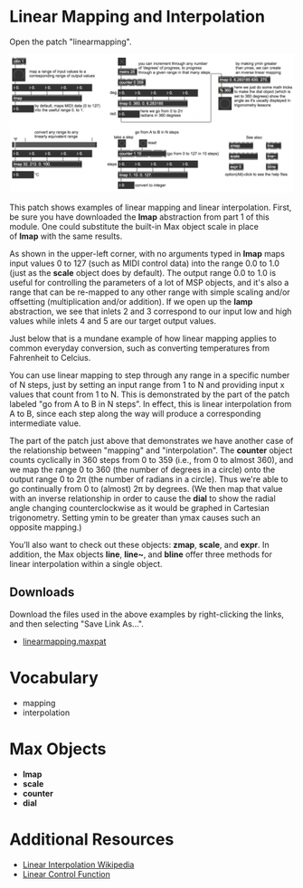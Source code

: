 Linear Mapping and Interpolation
================================
Open the patch "linearmapping".

<img src="linearmappingpatch.png">

This patch shows examples of linear mapping and linear interpolation. First, be sure you have downloaded the **lmap** abstraction from part 1 of this module. One could substitute the built-in Max object scale in place of **lmap** with the same results.

As shown in the upper-left corner, with no arguments typed in **lmap** maps input values 0 to 127 (such as MIDI control data) into the range 0.0 to 1.0 (just as the **scale** object does by default). The output range 0.0 to 1.0 is useful for controlling the parameters of a lot of MSP objects, and it's also a range that can be re-mapped to any other range with simple scaling and/or offsetting (multiplication and/or addition). If we open up the **lamp** abstraction, we see that inlets 2 and 3 correspond to our input low and high values while inlets 4 and 5 are our target output values.

Just below that is a mundane example of how linear mapping applies to common everyday conversion, such as converting temperatures from Fahrenheit to Celcius.

You can use linear mapping to step through any range in a specific number of N steps, just by setting an input range from 1 to N and providing input x values that count from 1 to N. This is demonstrated by the part of the patch labeled "go from A to B in N steps”. In effect, this is linear interpolation from A to B, since each step along the way will produce a corresponding intermediate value.

The part of the patch just above that demonstrates we have another case of the relationship between "mapping" and "interpolation". The **counter** object counts cyclically in 360 steps from 0 to 359 (i.e., from 0 to almost 360), and we map the range 0 to 360 (the number of degrees in a circle) onto the output range 0 to 2π (the number of radians in a circle). Thus we're able to go continually from 0 to (almost) 2π by degrees. (We then map that value with an inverse relationship in order to cause the **dial** to show the radial angle changing counterclockwise as it would be graphed in Cartesian trigonometry. Setting ymin to be greater than ymax causes such an opposite mapping.)

You’ll also want to check out these objects: **zmap**, **scale**, and **expr**. In addition, the Max objects **line**, **line~**, and **bline** offer three methods for linear interpolation within a single object.

## Downloads

Download the files used in the above examples by right-clicking the links, and
then selecting "Save Link As...".

* [linearmapping.maxpat](linearmapping.maxpat)

Vocabulary
==========
- mapping
- interpolation

Max Objects
===========
- **lmap**
- **scale**
- **counter**
- **dial**

Additional Resources
====================
- [Linear Interpolation Wikipedia](https://en.wikipedia.org/wiki/Linear_interpolation)
- [Linear Control Function](http://sites.uci.edu/camp2014/2014/04/18/linear-control-function/)

